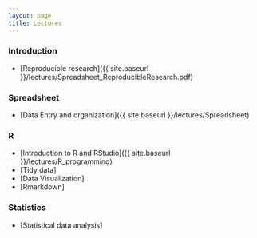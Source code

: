 ```yaml
---
layout: page
title: Lectures
---
```


### Introduction

* [Reproducible research]({{ site.baseurl }}/lectures/Spreadsheet_ReproducibleResearch.pdf)


### Spreadsheet

* [Data Entry and organization]({{ site.baseurl }}/lectures/Spreadsheet)

### R

* [Introduction to R and RStudio]({{ site.baseurl }}/lectures/R_programming)
* [Tidy data]
* [Data Visualization]
* [Rmarkdown]


### Statistics

* [Statistical data analysis]

